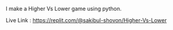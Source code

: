 I make a Higher Vs Lower game using python.

Live Link : https://replit.com/@sakibul-shovon/Higher-Vs-Lower